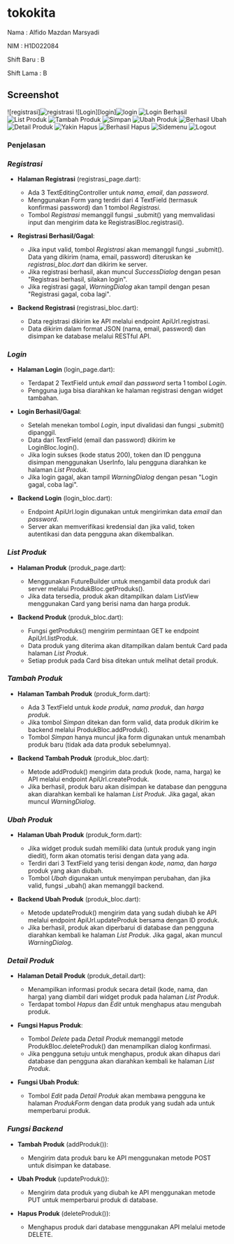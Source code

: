 # tokokita

Nama    : Alfido Mazdan Marsyadi

NIM     : H1D022084

Shift Baru : B

Shift Lama : B

## Screenshot


![registrasi]![registrasi](https://github.com/user-attachments/assets/80e7cc01-df0e-451c-a571-c811733a69da)
![Login][login]![login](https://github.com/user-attachments/assets/6e9423fa-87e2-42dc-a1d8-fe9a060f4c3f)
![Login Berhasil](loginberhasil.jpg)
![List Produk](listproduk.jpg)
![Tambah Produk](tambahproduk.jpg)
![Simpan](datasimpan.jpg)
![Ubah Produk](ubahproduk.jpg)
![Berhasil Ubah](berhasildiubah.jpg)
![Detail Produk](detailproduk.jpg)
![Yakin Hapus](yakinhapus.jpg)
![Berhasil Hapus](berhasilhapus.jpg)
![Sidemenu](sidemenu.jpg)
![Logout](logout.jpg)

### Penjelasan

### *Registrasi*
- **Halaman Registrasi** (registrasi_page.dart):
  - Ada 3 TextEditingController untuk *nama*, *email*, dan *password*.
  - Menggunakan Form yang terdiri dari 4 TextField (termasuk konfirmasi password) dan 1 tombol *Registrasi*.
  - Tombol *Registrasi* memanggil fungsi _submit() yang memvalidasi input dan mengirim data ke RegistrasiBloc.registrasi().

- **Registrasi Berhasil/Gagal**:
  - Jika input valid, tombol *Registrasi* akan memanggil fungsi _submit(). Data yang dikirim (nama, email, password) diteruskan ke *registrasi_bloc.dart* dan dikirim ke server.
  - Jika registrasi berhasil, akan muncul *SuccessDialog* dengan pesan "Registrasi berhasil, silakan login".
  - Jika registrasi gagal, *WarningDialog* akan tampil dengan pesan "Registrasi gagal, coba lagi".

- **Backend Registrasi** (registrasi_bloc.dart):
  - Data registrasi dikirim ke API melalui endpoint ApiUrl.registrasi.
  - Data dikirim dalam format JSON (nama, email, password) dan disimpan ke database melalui RESTful API.

### *Login*
- **Halaman Login** (login_page.dart):
  - Terdapat 2 TextField untuk *email* dan *password* serta 1 tombol *Login*.
  - Pengguna juga bisa diarahkan ke halaman registrasi dengan widget tambahan.

- **Login Berhasil/Gagal**:
  - Setelah menekan tombol *Login*, input divalidasi dan fungsi _submit() dipanggil.
  - Data dari TextField (email dan password) dikirim ke LoginBloc.login().
  - Jika login sukses (kode status 200), token dan ID pengguna disimpan menggunakan UserInfo, lalu pengguna diarahkan ke halaman *List Produk*.
  - Jika login gagal, akan tampil *WarningDialog* dengan pesan "Login gagal, coba lagi".

- **Backend Login** (login_bloc.dart):
  - Endpoint ApiUrl.login digunakan untuk mengirimkan data *email* dan *password*.
  - Server akan memverifikasi kredensial dan jika valid, token autentikasi dan data pengguna akan dikembalikan.

### *List Produk*
- **Halaman Produk** (produk_page.dart):
  - Menggunakan FutureBuilder untuk mengambil data produk dari server melalui ProdukBloc.getProduks().
  - Jika data tersedia, produk akan ditampilkan dalam ListView menggunakan Card yang berisi nama dan harga produk.

- **Backend Produk** (produk_bloc.dart):
  - Fungsi getProduks() mengirim permintaan GET ke endpoint ApiUrl.listProduk.
  - Data produk yang diterima akan ditampilkan dalam bentuk Card pada halaman *List Produk*.
  - Setiap produk pada Card bisa ditekan untuk melihat detail produk.

### *Tambah Produk*
- **Halaman Tambah Produk** (produk_form.dart):
  - Ada 3 TextField untuk *kode produk*, *nama produk*, dan *harga produk*.
  - Jika tombol *Simpan* ditekan dan form valid, data produk dikirim ke backend melalui ProdukBloc.addProduk().
  - Tombol *Simpan* hanya muncul jika form digunakan untuk menambah produk baru (tidak ada data produk sebelumnya).

- **Backend Tambah Produk** (produk_bloc.dart):
  - Metode addProduk() mengirim data produk (kode, nama, harga) ke API melalui endpoint ApiUrl.createProduk.
  - Jika berhasil, produk baru akan disimpan ke database dan pengguna akan diarahkan kembali ke halaman *List Produk*. Jika gagal, akan muncul *WarningDialog*.

### *Ubah Produk*
- **Halaman Ubah Produk** (produk_form.dart):
  - Jika widget produk sudah memiliki data (untuk produk yang ingin diedit), form akan otomatis terisi dengan data yang ada.
  - Terdiri dari 3 TextField yang terisi dengan *kode*, *nama*, dan *harga* produk yang akan diubah.
  - Tombol *Ubah* digunakan untuk menyimpan perubahan, dan jika valid, fungsi _ubah() akan memanggil backend.

- **Backend Ubah Produk** (produk_bloc.dart):
  - Metode updateProduk() mengirim data yang sudah diubah ke API melalui endpoint ApiUrl.updateProduk bersama dengan ID produk.
  - Jika berhasil, produk akan diperbarui di database dan pengguna diarahkan kembali ke halaman *List Produk*. Jika gagal, akan muncul *WarningDialog*.

### *Detail Produk*
- **Halaman Detail Produk** (produk_detail.dart):
  - Menampilkan informasi produk secara detail (kode, nama, dan harga) yang diambil dari widget produk pada halaman *List Produk*.
  - Terdapat tombol *Hapus* dan *Edit* untuk menghapus atau mengubah produk.

- **Fungsi Hapus Produk**:
  - Tombol *Delete* pada *Detail Produk* memanggil metode ProdukBloc.deleteProduk() dan menampilkan dialog konfirmasi.
  - Jika pengguna setuju untuk menghapus, produk akan dihapus dari database dan pengguna akan diarahkan kembali ke halaman *List Produk*.

- **Fungsi Ubah Produk**:
  - Tombol *Edit* pada *Detail Produk* akan membawa pengguna ke halaman *ProdukForm* dengan data produk yang sudah ada untuk memperbarui produk.

### *Fungsi Backend*
- **Tambah Produk** (addProduk()):
  - Mengirim data produk baru ke API menggunakan metode POST untuk disimpan ke database.

- **Ubah Produk** (updateProduk()):
  - Mengirim data produk yang diubah ke API menggunakan metode PUT untuk memperbarui produk di database.

- **Hapus Produk** (deleteProduk()):
  - Menghapus produk dari database menggunakan API melalui metode DELETE.

